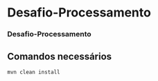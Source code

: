 # Desafio-Processamento
### Desafio-Processamento

## Comandos necessários
```
mvn clean install
```
